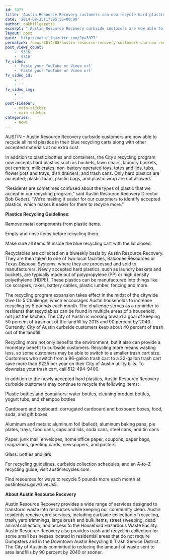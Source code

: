 ```yaml
---
id: 3977
title: 'Austin Resource Recovery customers can now recycle hard plastic'
date: '2014-08-25T17:05:55+00:00'
author: oakhillgazette
excerpt: " Austin Resource Recovery curbside customers are now able to recycle all hard plastics in their blue recycling carts along with other accepted materials at no extra cost.\n\n   In addition to plastic bottles and containers, the City’s recycling program now accepts hard plastics such as buckets, lawn chairs, laundry baskets, pet carriers, milk crates, non-battery operated toys, totes and lids, tubs, flower pots and trays, dish drainers, and trash cans. Only hard plastics are accepted; plastic foam, plastic bags, and plastic wrap are not allowed."
layout: post
guid: 'http://oakhillgazette.com/?p=3977'
permalink: /news/2014/08/austin-resource-recovery-customers-can-now-recycle-all-hard-plastic/
post_views_count:
    - '5316'
    - '5316'
fv_video:
    - 'Paste your YouTube or Vimeo url'
    - 'Paste your YouTube or Vimeo url'
fv_video_id:
    - ''
    - ''
fv_video_img:
    - ''
    - ''
post-sidebar:
    - main-sidebar
    - main-sidebar
categories:
    - News
---
```


AUSTIN – Austin Resource Recovery curbside customers are now able to recycle all hard plastics in their blue recycling carts along with other accepted materials at no extra cost.

In addition to plastic bottles and containers, the City’s recycling program now accepts hard plastics such as buckets, lawn chairs, laundry baskets, pet carriers, milk crates, non-battery operated toys, totes and lids, tubs, flower pots and trays, dish drainers, and trash cans. Only hard plastics are accepted; plastic foam, plastic bags, and plastic wrap are not allowed.

“Residents are sometimes confused about the types of plastic that we accept in our recycling program,” said Austin Resource Recovery Director Bob Gedert. “We’re making it easier for our customers to identify accepted plastics, which makes it easier for them to recycle more.”

**Plastics Recycling Guidelines**:

Remove metal components from plastic items.

Empty and rinse items before recycling them.

Make sure all items fit inside the blue recycling cart with the lid closed.

Recyclables are collected on a biweekly basis by Austin Resource Recovery. They are then taken to one of two local facilities, Balcones Resources or Texas Disposal Systems, where they are processed and sold to manufacturers. Newly accepted hard plastics, such as laundry baskets and buckets, are typically made out of polypropylene (PP) or high density polyethylene (HDPE). These plastics can be manufactured into things like ice scrapers, rakes, battery cables, plastic lumber, fencing and more.

The recycling program expansion takes effect in the midst of the citywide Give Us 5 Challenge, which encourages Austin households to increase recycling by 5 pounds each month. The challenge serves as a reminder to residents that recyclables can be found in multiple areas of a household, not just the kitchen. The City of Austin is working toward a goal of keeping 50 percent of trash out of the landfill by 2015 and 90 percent by 2040. Currently, City of Austin curbside customers keep about 40 percent of trash out of the landfill.

Recycling more not only benefits the environment, but it also can provide a monetary benefit to curbside customers. Recycling more means wasting less, so some customers may be able to switch to a smaller trash cart size. Customers who switch from a 96-gallon trash cart to a 32-gallon trash cart save more than $225 per year on their City of Austin utility bills. To downsize your trash cart, call 512-494-9400.

In addition to the newly accepted hard plastics, Austin Resource Recovery curbside customers may continue to recycle the following items:

Plastic bottles and containers: water bottles, cleaning product bottles, yogurt tubs, and shampoo bottles

Cardboard and boxboard: corrugated cardboard and boxboard boxes, food, soda, and gift boxes

Aluminum and metals: aluminum foil (balled), aluminum baking pans, pie plates, trays, food cans, caps and lids, soda cans, steel cans, and tin cans

Paper: junk mail, envelopes, home office paper, coupons, paper bags, magazines, greeting cards, newspapers, and posters

Glass: bottles and jars

For recycling guidelines, curbside collection schedules, and an A-to-Z recycling guide, visit austinrecycles.com.

Find resources for ways to recycle 5 pounds more each month at austintexas.gov/GiveUs5.

**About Austin Resource Recovery**

Austin Resource Recovery provides a wide range of services designed to transform waste into resources while keeping our community clean. Austin residents receive core services, including curbside collection of recycling, trash, yard trimmings, large brush and bulk items, street sweeping, dead animal collection, and access to the Household Hazardous Waste Facility. Austin Resource Recovery also provides trash and recycling collection for some small businesses located in residential areas that do not require Dumpsters and in the Downtown Austin Recycling &amp; Trash Service District. The City of Austin is committed to reducing the amount of waste sent to area landfills by 90 percent by 2040 or sooner.